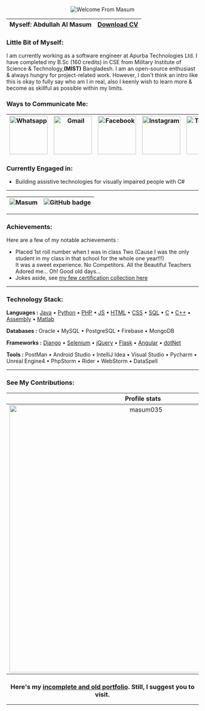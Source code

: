 <!-- <details> -->
<!--   <summary> -->
    
<!-- ### Greetings: ###      -->
    
<!--   </summary> -->
  
<p align="center">
  <img src="https://user-images.githubusercontent.com/53784551/112112302-8cbb8700-8bdf-11eb-9584-71352b93fa1e.gif" alt="Welcome From Masum"/>
</p>

<!-- </details> -->

<div align="center">
  
| <b>Myself: Abdullah Al Masum</b> | <b><a target="_blank" href="https://rebrand.ly/Resume_of_Masum">Download CV</a></b> |
|---|---| 

</div>

<!-- <details> -->
  <!-- <summary> -->
    
### Little Bit of Myself: ###     
    
  <!-- </summary> -->
  
I am currently working as a software engineer at Apurba Technologies Ltd. I have completed my B.Sc (160 credits) in CSE from Military Institute of Science & Technology,<b>(MIST)</b> Bangladesh. I am an open-source enthusiast \& always hungry for project-related work. However, I don't think an intro like this is okay to fully say who am I in real, also I keenly wish to learn more \& become as skillful as possible within my limits.


<!-- </details> -->

<!-- <details> -->
  
<!--   <summary> -->
    
### Ways to Communicate Me: ###     
    
<!--   </summary> -->
  
<div align="center">
  
  | <a target="_blank" href="https://api.whatsapp.com/send?phone=8801551805248"><img alt="Whatsapp" width="100px" src="https://user-images.githubusercontent.com/53784551/184060931-11745e9f-0319-4fb7-8098-7a40f1517692.png" /></a> | <a target="_blank" href="mailto:abdullahmasum6035@gmail.com"><img alt="Gmail" width="100px" src="https://user-images.githubusercontent.com/53784551/184060933-4d26bf45-6c20-49d2-9150-22569dfe602c.png" /></a> | <a target="_blank" href="https://www.facebook.com/profile.php?id=100015653296778"><img alt="Facebook" width="100px" src="https://user-images.githubusercontent.com/53784551/184060932-e064eb41-08f7-4840-b99b-15a1513fb27c.png" /></a> | <a target="_blank" href="https://www.instagram.com/masum.035"><img alt="Instagram" width="100px" src="https://user-images.githubusercontent.com/53784551/184060923-eb77bbe3-e079-442a-a858-c046300f7968.png" /></a> | <a target="_blank" href="https://t.me/MasumBhai"><img alt="Telegram" width="100px" src="https://user-images.githubusercontent.com/53784551/184060929-c16780ae-6980-481d-b311-3d978a9e60cd.png" /></a> | <a target="_blank" href="https://www.linkedin.com/in/masum035/"><img alt="LinkedIn" width="100px" src="https://user-images.githubusercontent.com/53784551/184060925-867b359a-2897-4808-b1b1-f66ec9ba047f.png" /></a> | <a target="_blank" href="https://join.skype.com/invite/uLyIWnegmHe9"><img alt="Skype" width="100px" src="https://github.com/masum035/MasumBhai/assets/53784551/877153cb-3f49-43ff-9365-558afa166a7a" /></a> |
  | --- | --- | --- | --- | --- | --- | --- |
  
</div>

<!-- </details> -->

### Currently Engaged in: ###  

- Building assistive technologies for visually impaired people with C#
  
<!--
### Currently Engaged in: ###     

- Learnathon (team name: Three60) hosted by <a href="https://geeky.solutions/" target="_blank">Geeky Solutions</a>
- MIST CSE Departmental Project named Artillery Fire Guidance System With UAV
- Doing Thesis on BlockChain & CyberSecurity
- Learning Front-End FrameWork angular
- Learning noSQL Based Database mongoDB
- Learning Back-End FrameWork asp.net
- Improving Solely Developed `Mujib's Vision` Android App
- Making a Human level Intellectual Chat Bot based on Unsupervised Learning 
- <s>Foreign PhD Assignment on xv6 Operating System</s> (Finished)
-->
<hr>

<div align="center">
  
| <a target="_blank" href="https://github.com/masum035"><img src="https://komarev.com/ghpvc/?username=masum035&label=Profile%20Views&color=blueviolet&style=for-the-badge" alt="Masum" style="float:left" /></a> | <a target="_blank" href="https://github.com/masum035?tab=followers"><img src="https://img.shields.io/github/followers/masum035?label=Followers&logo=GitHub&style=for-the-badge" alt="GitHub badge" style="float:right" /></a>  |
|:---:| :---: | 

</div>
<hr>
<!-- <details>
  <summary> -->
    
### Achievements: ###
    
  <!-- </summary> -->
  
Here are a few of my notable achievements :
- Placed 1st roll number when I was in class Two (Cause I was the only student in my class in that school for the whole one year!!!) <br> It was a sweet experience. No Competitors. All the Beautiful Teachers Adored me... Oh! Good old days... 
- Jokes aside, see <a target="_blank" href="https://slides.com/MasumBhai/certificates/fullscreen">my few certification collection here</a>
  
<!-- </details> -->
<!-- <hr> -->

<!--
### Volunteering: ###
  
- Pi Day Celebration (2017) in NDC organized by Notre Dame Math Club
- Inter-University Programming Contest (2019) in MIST organized by MIST Computer Club
- National Collegiate Programming Contest (2020) in MIST organized by Dept of CSE, MIST
-->

<hr>

<!-- <details>
  <summary> -->
    
### Technology Stack: ###
    
  <!-- </summary> -->

<b>Languages :</b> <a target="_blank" href="https://github.com/masum035/Java-Basics.git">Java</a> • <a target="_blank" href="https://github.com/masum035/Slice-of-life-with-Python.git">Python</a> • <a target="_blank" href="https://github.com/masum035/Anime-Streaming.git">PHP</a> • <a target="_blank" href="https://github.com/masum035/personal_portfolio.git">JS</a> • <a target="_blank" href="https://github.com/masum035/need-Help-.git">HTML</a> • <a target="_blank" href="https://github.com/masum035/need-Help-.git">CSS</a> • <a target="_blank" href="https://github.com/masum035/sql-injected-knight.git">SQL</a> • <a target="_blank" href="https://github.com/masum035/Treasure-Hunting-game.git">C</a> • <a target="_blank" href="https://github.com/masum035/Data-Structure.git">C++</a>  • <a target="_blank" href="https://github.com/masum035/50-Day-challenge-with-Assembly-Language.git">Assembly</a> • <a target="_blank" href="https://github.com/masum035/Matlab-Salvage.git">Matlab</a>

<b>Databases :</b> Oracle • MySQL • PostgreSQL • Firebase • MongoDB

<b>Frameworks :</b> <a target="_blank" href="https://github.com/Brainy-Fools/Railway-Database-Management-Project.git">Django</a> • <a target="_blank" href="https://github.com/masum035/Python-Cluster-Project.git">Selenium</a> • <a target="_blank" href="https://github.com/masum035/personal_portfolio.git">jQuery</a> • <a target="_blank" href="https://github.com/masum035/Training_Python_Flask.git">Flask</a> • <a target="_blank" href="https://github.com/masum035/Learning-Angular.git">Angular</a> • <a target="_blank" href="https://github.com/masum035/Dockerized-asp.Net-6-REST-API-with-mongoDB.git">dotNet</a>

<b>Tools :</b> PostMan • Android Studio • IntelliJ Idea • Visual Studio • Pycharm • Unreal Engine4 • PhpStorm • Rider • WebStorm • DataSpell

</details>

<hr>

<!-- <details> -->
  <!-- <summary> -->
    
### See My Contributions: ###     
    
  <!-- </summary> -->
  
<div align="center">
  
Profile stats              |  Language Contribution
:-------------------------:|:-------------------------:
<img align="center" src="https://github-readme-streak-stats.herokuapp.com?user=masum035&theme=vision-friendly-dark&fire=DD2727&sideNums=CD5CDD" width="700" alt="masum035" /> | <img src="https://github-readme-stats.vercel.app/api/top-langs?username=masum035&exclude_repo=Treasure-Hunting-game&show_icons=true&locale=en&layout=compact&theme=great-gatsby&langs_count=10" width="500" alt="abdullah al masum" />

</div>

  
<!-- </details> -->
  
<div align="center">
<h3>Here's my <a href="http://masum035.github.io">incomplete and old portfolio</a>. Still, I suggest you to visit.</h3> 
</div>

<hr>

